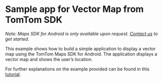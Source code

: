 # Sample app for Vector Map from TomTom SDK

*Note: Maps SDK for Android is only available upon request. [Contact us](https://developer.tomtom.com/tomtom-sdk-for-android/request-access "Contact us") to get started.*

This example shows how to build a simple application to display a vector map using the TomTom Maps SDK for Android.
The application displays a vector map and shows the user’s location. 

For further explanations on the example provided can be found in this [tutorial](https://developer.tomtom.com/android/navigation/documentation/tutorials/navigation-use-case).
